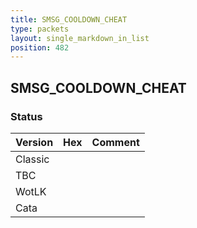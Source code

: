```yaml
---
title: SMSG_COOLDOWN_CHEAT
type: packets
layout: single_markdown_in_list
position: 482
---
```


## SMSG_COOLDOWN_CHEAT

### Status

Version | Hex | Comment
---------- | ---------- | ---------- 
Classic |  |  
TBC |  |  
WotLK |  |  
Cata |  |  
